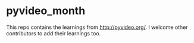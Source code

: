 # pyvideo_month
This repo contains the learnings from http://pyvideo.org/. I welcome other contributors to add their learnings too.
